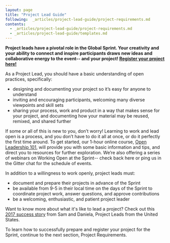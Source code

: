 ```yaml
---
layout: page
title: "Project Lead Guide"
following:  _articles/project-lead-guide/project-requirements.md
contents:
  - _articles/project-lead-guide/project-requirements.md
  - _articles/project-lead-guide/templates.md
---
```


**Project leads have a pivotal role in the Global Sprint. Your creativity and your ability to connect and inspire participants draws new ideas and collaborative energy to the event-- and your project! [Register your project here!](https://goo.gl/forms/cH9pQifDvnnYlrd73)**

As a Project Lead, you should have a basic understanding of open practices, specifically:

* designing and documenting your project so it’s easy for anyone to understand
* inviting and encouraging participants, welcoming many diverse viewpoints and skill sets
* sharing your process, work and product in a way that makes sense for your project, and documenting how your material may be reused, remixed, and shared further

If some or all of this is new to you, don’t worry! Learning to work and lead open is a process, and you don’t have to do it all at once, or do it perfectly the first time around. To get started, our 1-hour online course, [Open Leadership 101](https://mozilla.teachable.com/p/open-leadership-101), will provide you with some basic information and tips, and direct you to resources for further exploration. We’re also offering a series of webinars on Working Open at the Sprint-- check back here or ping us in the Gitter chat for the schedule of events.

In addition to a willingness to work openly, project leads must:
* document and prepare their projects in advance of the Sprint
* be available from 9-5 in their local time on the days of the Sprint to coordinate project work, answer questions, and approve contributions
* be a welcoming, enthusiastic, and patient project leader

Want to know more about what it's like to lead a project? Check out this [2017 success story](https://medium.com/read-write-participate/daniela-and-sam-project-co-leads-a-global-sprint-2017-story-5f1fcfafb5a5) from Sam and Daniela, Project Leads from the United States.

To learn how to successfully prepare and register your project for the Sprint, continue to the next section, Project Requirements.
